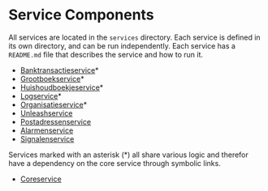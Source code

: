 # Service Components

All services are located in the `services` directory. Each service is defined in its own directory, and can be run independently.
Each service has a `README.md` file that describes the service and how to run it.

- [Banktransactieservice](bank_transactie_service/)*
- [Grootboekservice](grootboek_service/)*
- [Huishoudboekjeservice](huishoudboekje_service/)*
- [Logservice](log_service/)*
- [Organisatieservice](organisatie_service/)*
- [Unleashservice](unleashservice/)
- [Postadressenservice](postadressenservice/)
- [Alarmenservice](alarmenservice/)
- [Signalenservice](signalanservice/)

Services marked with an asterisk (*) all share various logic and therefor have a dependency on the core service through symbolic links.

- [Coreservice](core_service/)
